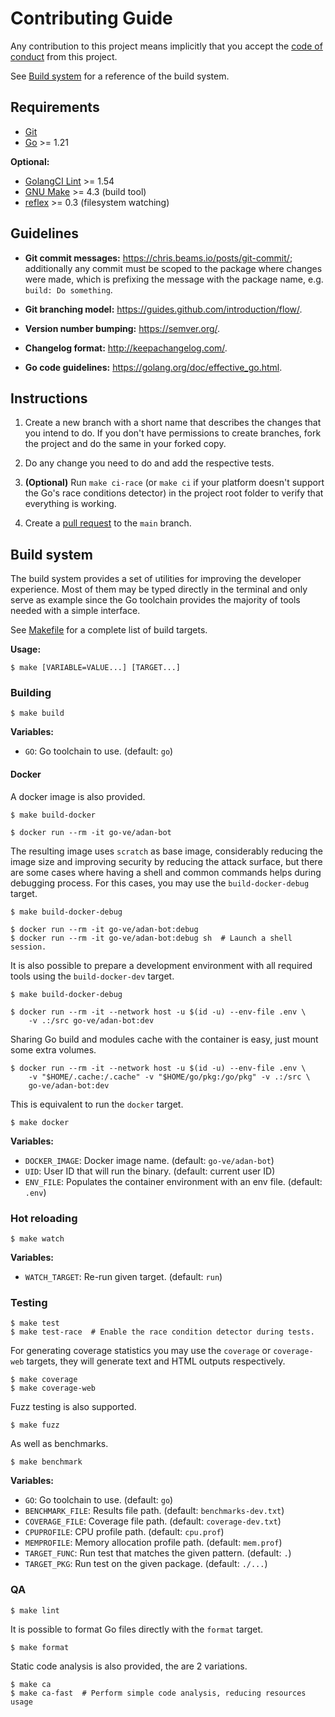 # Contributing Guide

Any contribution to this project means implicitly that you accept the
[code of conduct](CODE_OF_CONDUCT.md) from this project.

See [Build system](#build-system) for a reference of the build system.

## Requirements

- [Git][]
- [Go][] >= 1.21

[Git]: https://git-scm.com/
[Go]: https://golang.org/dl/

**Optional:**

- [GolangCI Lint][] >= 1.54
- [GNU Make][] >= 4.3 (build tool)
- [reflex][] >= 0.3 (filesystem watching)

[GolangCI Lint]: https://github.com/golangci/golangci-lint/releases
[GNU Make]: https://www.gnu.org/software/make/
[reflex]: https://github.com/cespare/reflex

## Guidelines

- **Git commit messages:** <https://chris.beams.io/posts/git-commit/>;
  additionally any commit must be scoped to the package where changes were
  made, which is prefixing the message with the package name, e.g.
  `build: Do something`.

- **Git branching model:** <https://guides.github.com/introduction/flow/>.

- **Version number bumping:** <https://semver.org/>.

- **Changelog format:** <http://keepachangelog.com/>.

- **Go code guidelines:** <https://golang.org/doc/effective_go.html>.

## Instructions

1. Create a new branch with a short name that describes the changes that you
   intend to do. If you don't have permissions to create branches, fork the
   project and do the same in your forked copy.

2. Do any change you need to do and add the respective tests.

3. **(Optional)** Run `make ci-race` (or `make ci` if your platform doesn't
   support the Go's race conditions detector) in the project root folder to
   verify that everything is working.

4. Create a [pull request][] to the `main` branch.

[pull request]: https://github.com/Golang-Venezuela/adan-bot/compare

## Build system

The build system provides a set of utilities for improving the developer
experience. Most of them may be typed directly in the terminal and only serve
as example since the Go toolchain provides the majority of tools needed with
a simple interface.

See [Makefile](Makefile) for a complete list of build targets.

**Usage:**

```shell-session
$ make [VARIABLE=VALUE...] [TARGET...]
```

### Building

```shell-session
$ make build
```

**Variables:**

- `GO`: Go toolchain to use. (default: `go`)

#### Docker

A docker image is also provided.

```shell-session
$ make build-docker
```

```shell-session
$ docker run --rm -it go-ve/adan-bot
```

The resulting image uses `scratch` as base image, considerably reducing the
image size and improving security by reducing the attack surface, but there are
some cases where having a shell and common commands helps during debugging
process. For this cases, you may use the `build-docker-debug` target.

```shell-session
$ make build-docker-debug
```

```shell-session
$ docker run --rm -it go-ve/adan-bot:debug
$ docker run --rm -it go-ve/adan-bot:debug sh  # Launch a shell session.
```

It is also possible to prepare a development environment with all required
tools using the `build-docker-dev` target.

```shell-session
$ make build-docker-debug
```

```shell-session
$ docker run --rm -it --network host -u $(id -u) --env-file .env \
    -v .:/src go-ve/adan-bot:dev
```

Sharing Go build and modules cache with the container is easy, just mount some
extra volumes.

```shell-session
$ docker run --rm -it --network host -u $(id -u) --env-file .env \
    -v "$HOME/.cache:/.cache" -v "$HOME/go/pkg:/go/pkg" -v .:/src \
    go-ve/adan-bot:dev
```

This is equivalent to run the `docker` target.

```shell-session
$ make docker
```

**Variables:**

- `DOCKER_IMAGE`: Docker image name. (default: `go-ve/adan-bot`)
- `UID`: User ID that will run the binary. (default: current user ID)
- `ENV_FILE`: Populates the container environment with an env file. (default:
  `.env`)

### Hot reloading

```shell-session
$ make watch
```

**Variables:**

- `WATCH_TARGET`: Re-run given target. (default: `run`)

### Testing

```shell-session
$ make test
$ make test-race  # Enable the race condition detector during tests.
```

For generating coverage statistics you may use the `coverage` or `coverage-web`
targets, they will generate text and HTML outputs respectively.

```shell-session
$ make coverage
$ make coverage-web
```

Fuzz testing is also supported.

```shell-session
$ make fuzz
```

As well as benchmarks.

```shell-session
$ make benchmark
```

**Variables:**

- `GO`: Go toolchain to use. (default: `go`)
- `BENCHMARK_FILE`: Results file path. (default: `benchmarks-dev.txt`)
- `COVERAGE_FILE`: Coverage file path. (default: `coverage-dev.txt`)
- `CPUPROFILE`: CPU profile path. (default: `cpu.prof`)
- `MEMPROFILE`: Memory allocation profile path. (default: `mem.prof`)
- `TARGET_FUNC`: Run test that matches the given pattern. (default: `.`)
- `TARGET_PKG`: Run test on the given package. (default: `./...`)

### QA

```shell-session
$ make lint
```

It is possible to format Go files directly with the `format` target.

```shell-session
$ make format
```

Static code analysis is also provided, the are 2 variations.

```shell-session
$ make ca
$ make ca-fast  # Perform simple code analysis, reducing resources usage
```
